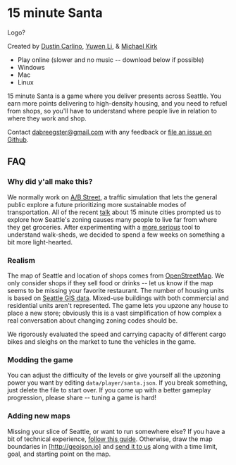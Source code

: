 # 15 minute Santa

Logo?

Created by [Dustin Carlino](https://abstreet.org), [Yuwen Li](yuwen-li.com), &
[Michael Kirk](https://michaelkirk.github.io/)

- Play online (slower and no music -- download below if possible)
- Windows
- Mac
- Linux

15 minute Santa is a game where you deliver presents across Seattle. You earn
more points delivering to high-density housing, and you need to refuel from
shops, so you'll have to understand where people live in relation to where they
work and shop.

Contact <dabreegster@gmail.com> with any feedback or
[file an issue on Github](https://github.com/dabreegster/abstreet/issues/new).

## FAQ

### Why did y'all make this?

We normally work on [A/B Street](https://abstreet.org), a traffic simulation
that lets the general public explore a future prioritizing more sustainable
modes of transportation. All of the recent
[talk](https://crosscut.com/focus/2020/11/seattle-could-become-next-15-minute-city)
about 15 minute cities prompted us to explore how Seattle's zoning causes many
people to live far from where they get groceries. After experimenting with a
[more serious](fifteen_min.md) tool to understand walk-sheds, we decided to
spend a few weeks on something a bit more light-hearted.

### Realism

The map of Seattle and location of shops comes from
[OpenStreetMap](https://www.openstreetmap.org/about). We only consider shops if
they sell food or drinks -- let us know if the map seems to be missing your
favorite restaurant. The number of housing units is based on
[Seattle GIS data](https://data-seattlecitygis.opendata.arcgis.com/datasets/current-land-use-zoning-detail).
Mixed-use buildings with both commercial and residential units aren't
represented. The game lets you upzone any house to place a new store; obviously
this is a vast simplification of how complex a real conversation about changing
zoning codes should be.

We rigorously evaluated the speed and carrying capacity of different cargo bikes
and sleighs on the market to tune the vehicles in the game.

### Modding the game

You can adjust the difficulty of the levels or give yourself all the upzoning
power you want by editing `data/player/santa.json`. If you break something, just
delete the file to start over. If you come up with a better gameplay
progression, please share -- tuning a game is hard!

### Adding new maps

Missing your slice of Seattle, or want to run somewhere else? If you have a bit
of technical experience,
[follow this guide](https://dabreegster.github.io/abstreet/howto/new_city.html).
Otherwise, draw the map boundaries in [http://geojson.io] and
[send it to us](https://github.com/dabreegster/abstreet/issues/new) along with a
time limit, goal, and starting point on the map.
